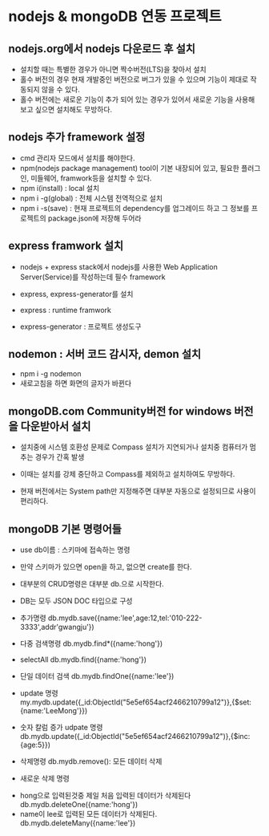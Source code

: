 # nodejs & mongoDB 연동 프로젝트

## nodejs.org에서 nodejs 다운로드 후 설치
* 설치할 때는 특별한 경우가 아니면 짝수버전(LTS)을 찾아서 설치
* 홀수 버전의 경우 현재 개발중인 버전으로 버그가 있을 수 있으며
  기능이 제대로 작동되지 않을 수 있다.
* 홀수 버전에는 새로운 기능이 추가 되어 있는 경우가 있어서 새로운 기능을
  사용해보고 싶으면 설치해도 무방하다.

## nodejs 추가 framework 설정
* cmd 관리자 모드에서 설치를 해야한다.
* npm(nodejs package management) tool이 기본 내장되어 있고,
  필요한 플러그인, 미들웨어, framwork등을 설치할 수 있다.
* npm i(install) : local 설치
* npm i -g(global) : 전체 시스템 전역적으로 설치
* npm i -s(save) : 현재 프로젝트의 dependency를
  업그레이드 하고 그 정보를 프로젝트의
  package.json에 저장해 두어라


## express framwork 설치
* nodejs + express stack에서 nodejs를 사용한
  Web Application Server(Service)를 작성하는데 필수 framework

* express, express-generator를 설치
* express : runtime framwork
* express-generator : 프로젝트 생성도구

## nodemon : 서버 코드 감시자, demon 설치
* npm i -g nodemon
* 새로고침을 하면 화면의 글자가 바뀐다


## mongoDB.com Community버전 for windows 버전을 다운받아서 설치
* 설치중에 시스템 호환성 문제로 Compass 설치가
  지연되거나 설치중 컴퓨터가 멈추는 경우가 간혹 발생
* 이때는 설치를 강제 중단하고 Compass를 제외하고 설치하여도 무방하다.

* 현재 버전에서는 System path만 지정해주면
  대부분 자동으로 설정되므로 사용이 편리하다.

## mongoDB 기본 명령어들
* use db이름 : 스키마에 접속하는 명령
- 만약 스키마가 있으면 open을 하고, 없으면 create를 한다.
* 대부분의 CRUD명령은 대부분 db.으로 시작한다.
* DB는 모두 JSON DOC 타입으로 구성

* 추가명령
  db.mydb.save({name:'lee',age:12,tel:'010-222-3333',addr'gwangju'})

* 다중 검색명령
  db.mydb.find*({name:'hong'})

* selectAll
  db.mydb.find({name:'hong'})

* 단일 데이터 검색
  db.mydb.findOne({name:'lee'})

* update 명령
  my.mydb.update({_id:ObjectId("5e5ef654acf2466210799a12")},{$set:{name:'LeeMong'}})

* 숫자 칼럼 증가 udpate 명령
  db.mydb.update({_id:ObjectId("5e5ef654acf2466210799a12")},{$inc:{age:5}})

* 삭제명령
  db.mydb.remove(): 모든 데이터 삭제

* 새로운 삭제 명령
- hong으로 입력된것중 제일 처음 입력된 데이터가 삭제된다
  db.mydb.deleteOne({name:'hong'})
- name이 lee로 입력된 모든 데이터가 삭제된다.
  db.mydb.deleteMany({name:'lee'})